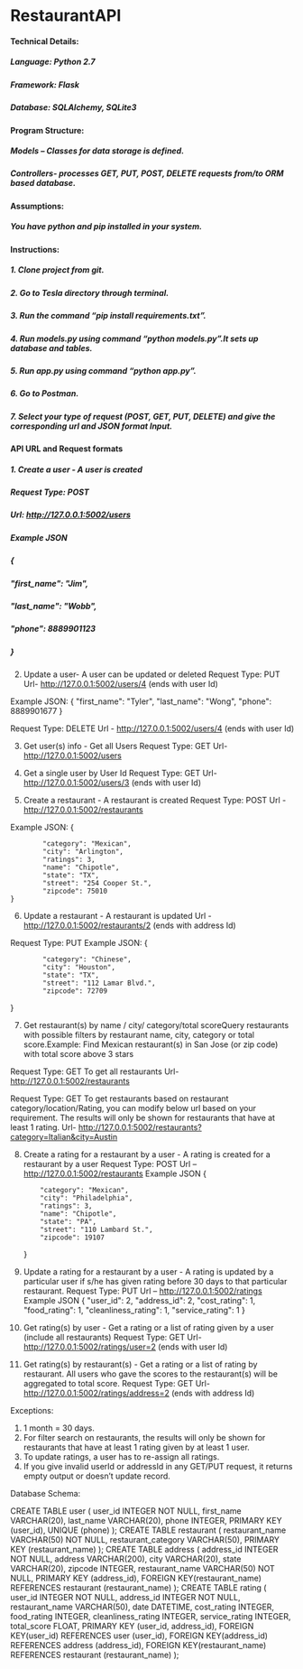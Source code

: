 # RestaurantAPI


#### Technical Details: 

##### Language: Python 2.7 
##### Framework: Flask 
##### Database: SQLAlchemy, SQLite3 

#### Program Structure: 
##### Models – Classes for data storage is defined. 
##### Controllers- processes GET, PUT, POST, DELETE requests from/to ORM based database. 

#### Assumptions: 
##### You have python and pip installed in your system.  

#### Instructions: 
##### 1.	Clone project from git. 
##### 2.	Go to Tesla directory through terminal.  
##### 3.	Run the command “pip install requirements.txt”. 
##### 4.	Run models.py using command “python models.py”.It sets up database and tables. 
##### 5.	Run app.py using command “python app.py”. 
##### 6.	Go to Postman. 
##### 7.	Select your type of request (POST, GET, PUT, DELETE) and give the corresponding url and JSON format Input. 

#### API URL and Request formats 

##### 1.	Create a user - A user is created 
##### Request Type: POST 
##### Url: http://127.0.0.1:5002/users  

##### Example JSON
##### {
#####             "first_name": "Jim",
#####          "last_name": "Wobb",
#####            "phone": 8889901123
##### }

2.	Update a user- A user can be updated or deleted
Request Type: PUT
Url- http://127.0.0.1:5002/users/4 (ends with user Id)

Example JSON:
{
            "first_name": "Tyler",
            "last_name": "Wong",
            "phone": 8889901677
}

Request Type: DELETE
Url - http://127.0.0.1:5002/users/4 (ends with user Id)

3.	Get user(s) info - Get all Users
Request Type: GET
Url- http://127.0.0.1:5002/users

4.	Get a single user by User Id
Request Type: GET
Url- http://127.0.0.1:5002/users/3 (ends with user Id)

5.	Create a restaurant - A restaurant is created
Request Type: POST
Url  - http://127.0.0.1:5002/restaurants

Example JSON:
{
            
            "category": "Mexican",
            "city": "Arlington",
            "ratings": 3,
            "name": "Chipotle",
            "state": "TX",
            "street": "254 Cooper St.",
            "zipcode": 75010
 	}

6.	Update a restaurant - A restaurant is updated
Url - http://127.0.0.1:5002/restaurants/2 (ends with address Id)

Request Type: PUT
Example JSON:
{
            
            "category": "Chinese",
            "city": "Houston",
            "state": "TX",
            "street": "112 Lamar Blvd.",
            "zipcode": 72709
}

7.	Get restaurant(s) by name / city/ category/total scoreQuery restaurants with possible filters by restaurant name, city, category or total score.Example: Find Mexican restaurant(s) in San Jose (or zip code) with total score above 3 stars

Request Type: GET
To get all restaurants
Url- http://127.0.0.1:5002/restaurants

Request Type: GET
To get restaurants based on restaurant category/location/Rating, you can modify below url based on your requirement. The results will only be shown for restaurants that have at least 1 rating.
Url- http://127.0.0.1:5002/restaurants?category=Italian&city=Austin

8.	Create a rating for a restaurant by a user - A rating is created for a restaurant by a user
Request Type: POST
Url – http://127.0.0.1:5002/restaurants 
Example JSON
{
            
            "category": "Mexican",
            "city": "Philadelphia",
            "ratings": 3,
            "name": "Chipotle",
            "state": "PA",
            "street": "110 Lambard St.",
            "zipcode": 19107
 	}
 
9.	Update a rating for a restaurant by a user - A rating is updated by a particular user if s/he has given rating before 30 days to that particular restaurant.
Request Type: PUT
Url – http://127.0.0.1:5002/ratings 
Example JSON
{
  	"user_id": 2,
  	"address_id": 2,
  	"cost_rating": 1,
  	"food_rating": 1,
  	"cleanliness_rating": 1,
  	"service_rating": 1
}

10.	Get rating(s) by user - Get a rating or a list of rating given by a user (include all restaurants)
Request Type: GET
Url- http://127.0.0.1:5002/ratings/user=2 (ends with user Id)

11.	Get rating(s) by restaurant(s) - Get a rating or a list of rating by restaurant. All users who gave the scores to the restaurant(s) will be aggregated to total score.
Request Type: GET
Url- http://127.0.0.1:5002/ratings/address=2 (ends with address Id)

Exceptions:
1.	1 month = 30 days.
2.	For filter search on restaurants, the results will only be shown for restaurants that have at least 1 rating given by at least 1 user.
3.	To update ratings, a user has to re-assign all ratings.
4.	If you give invalid userId or addressId in any GET/PUT request, it returns empty output or doesn’t update record.

Database Schema:

CREATE TABLE user (
	user_id INTEGER NOT NULL, 
	first_name VARCHAR(20), 
	last_name VARCHAR(20), 
	phone INTEGER, 
	PRIMARY KEY (user_id), 
	UNIQUE (phone)
);
CREATE TABLE restaurant (
	restaurant_name VARCHAR(50) NOT NULL, 
	restaurant_category VARCHAR(50), 
	PRIMARY KEY (restaurant_name)
);
CREATE TABLE address (
	address_id INTEGER NOT NULL, 
	address VARCHAR(200), 
	city VARCHAR(20), 
	state VARCHAR(20), 
	zipcode INTEGER, 
	restaurant_name VARCHAR(50) NOT NULL, 
	PRIMARY KEY (address_id), 
	FOREIGN KEY(restaurant_name) REFERENCES restaurant (restaurant_name)
);
CREATE TABLE rating (
	user_id INTEGER NOT NULL, 
	address_id INTEGER NOT NULL, 
	restaurant_name VARCHAR(50), 
	date DATETIME, 
	cost_rating INTEGER, 
	food_rating INTEGER, 
	cleanliness_rating INTEGER, 
	service_rating INTEGER, 
	total_score FLOAT, 
	PRIMARY KEY (user_id, address_id), 
	FOREIGN KEY(user_id) REFERENCES user (user_id), 
	FOREIGN KEY(address_id) REFERENCES address (address_id), 
	FOREIGN KEY(restaurant_name) REFERENCES restaurant (restaurant_name)
);
